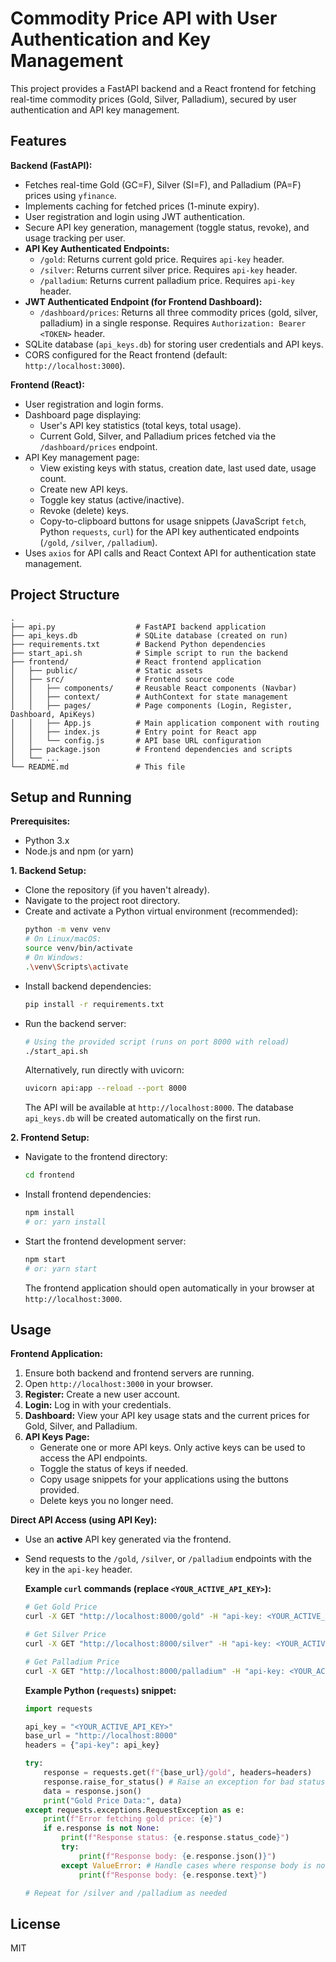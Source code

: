 # Commodity Price API with User Authentication and Key Management

This project provides a FastAPI backend and a React frontend for fetching real-time commodity prices (Gold, Silver, Palladium), secured by user authentication and API key management.

## Features

**Backend (FastAPI):**
- Fetches real-time Gold (GC=F), Silver (SI=F), and Palladium (PA=F) prices using `yfinance`.
- Implements caching for fetched prices (1-minute expiry).
- User registration and login using JWT authentication.
- Secure API key generation, management (toggle status, revoke), and usage tracking per user.
- **API Key Authenticated Endpoints:**
    - `/gold`: Returns current gold price. Requires `api-key` header.
    - `/silver`: Returns current silver price. Requires `api-key` header.
    - `/palladium`: Returns current palladium price. Requires `api-key` header.
- **JWT Authenticated Endpoint (for Frontend Dashboard):**
    - `/dashboard/prices`: Returns all three commodity prices (gold, silver, palladium) in a single response. Requires `Authorization: Bearer <TOKEN>` header.
- SQLite database (`api_keys.db`) for storing user credentials and API keys.
- CORS configured for the React frontend (default: `http://localhost:3000`).

**Frontend (React):**
- User registration and login forms.
- Dashboard page displaying:
    - User's API key statistics (total keys, total usage).
    - Current Gold, Silver, and Palladium prices fetched via the `/dashboard/prices` endpoint.
- API Key management page:
    - View existing keys with status, creation date, last used date, usage count.
    - Create new API keys.
    - Toggle key status (active/inactive).
    - Revoke (delete) keys.
    - Copy-to-clipboard buttons for usage snippets (JavaScript `fetch`, Python `requests`, `curl`) for the API key authenticated endpoints (`/gold`, `/silver`, `/palladium`).
- Uses `axios` for API calls and React Context API for authentication state management.

## Project Structure

```
.
├── api.py                  # FastAPI backend application
├── api_keys.db             # SQLite database (created on run)
├── requirements.txt        # Backend Python dependencies
├── start_api.sh            # Simple script to run the backend
├── frontend/               # React frontend application
│   ├── public/             # Static assets
│   ├── src/                # Frontend source code
│   │   ├── components/     # Reusable React components (Navbar)
│   │   ├── context/        # AuthContext for state management
│   │   ├── pages/          # Page components (Login, Register, Dashboard, ApiKeys)
│   │   ├── App.js          # Main application component with routing
│   │   ├── index.js        # Entry point for React app
│   │   └── config.js       # API base URL configuration
│   ├── package.json        # Frontend dependencies and scripts
│   └── ...
└── README.md               # This file
```

## Setup and Running

**Prerequisites:**
- Python 3.x
- Node.js and npm (or yarn)

**1. Backend Setup:**

   - Clone the repository (if you haven't already).
   - Navigate to the project root directory.
   - Create and activate a Python virtual environment (recommended):
     ```bash
     python -m venv venv
     # On Linux/macOS:
     source venv/bin/activate
     # On Windows:
     .\venv\Scripts\activate
     ```
   - Install backend dependencies:
     ```bash
     pip install -r requirements.txt
     ```
   - Run the backend server:
     ```bash
     # Using the provided script (runs on port 8000 with reload)
     ./start_api.sh
     ```
     Alternatively, run directly with uvicorn:
     ```bash
     uvicorn api:app --reload --port 8000
     ```
     The API will be available at `http://localhost:8000`. The database `api_keys.db` will be created automatically on the first run.

**2. Frontend Setup:**

   - Navigate to the frontend directory:
     ```bash
     cd frontend
     ```
   - Install frontend dependencies:
     ```bash
     npm install
     # or: yarn install
     ```
   - Start the frontend development server:
     ```bash
     npm start
     # or: yarn start
     ```
     The frontend application should open automatically in your browser at `http://localhost:3000`.

## Usage

**Frontend Application:**

1.  Ensure both backend and frontend servers are running.
2.  Open `http://localhost:3000` in your browser.
3.  **Register:** Create a new user account.
4.  **Login:** Log in with your credentials.
5.  **Dashboard:** View your API key usage stats and the current prices for Gold, Silver, and Palladium.
6.  **API Keys Page:**
    - Generate one or more API keys. Only active keys can be used to access the API endpoints.
    - Toggle the status of keys if needed.
    - Copy usage snippets for your applications using the buttons provided.
    - Delete keys you no longer need.

**Direct API Access (using API Key):**

- Use an **active** API key generated via the frontend.
- Send requests to the `/gold`, `/silver`, or `/palladium` endpoints with the key in the `api-key` header.

   **Example `curl` commands (replace `<YOUR_ACTIVE_API_KEY>`):**
   ```bash
   # Get Gold Price
   curl -X GET "http://localhost:8000/gold" -H "api-key: <YOUR_ACTIVE_API_KEY>"

   # Get Silver Price
   curl -X GET "http://localhost:8000/silver" -H "api-key: <YOUR_ACTIVE_API_KEY>"

   # Get Palladium Price
   curl -X GET "http://localhost:8000/palladium" -H "api-key: <YOUR_ACTIVE_API_KEY>"
   ```

   **Example Python (`requests`) snippet:**
   ```python
   import requests

   api_key = "<YOUR_ACTIVE_API_KEY>"
   base_url = "http://localhost:8000"
   headers = {"api-key": api_key}

   try:
       response = requests.get(f"{base_url}/gold", headers=headers)
       response.raise_for_status() # Raise an exception for bad status codes (4xx or 5xx)
       data = response.json()
       print("Gold Price Data:", data)
   except requests.exceptions.RequestException as e:
       print(f"Error fetching gold price: {e}")
       if e.response is not None:
           print(f"Response status: {e.response.status_code}")
           try:
               print(f"Response body: {e.response.json()}")
           except ValueError: # Handle cases where response body is not JSON
               print(f"Response body: {e.response.text}")

   # Repeat for /silver and /palladium as needed
   ```

## License

MIT
